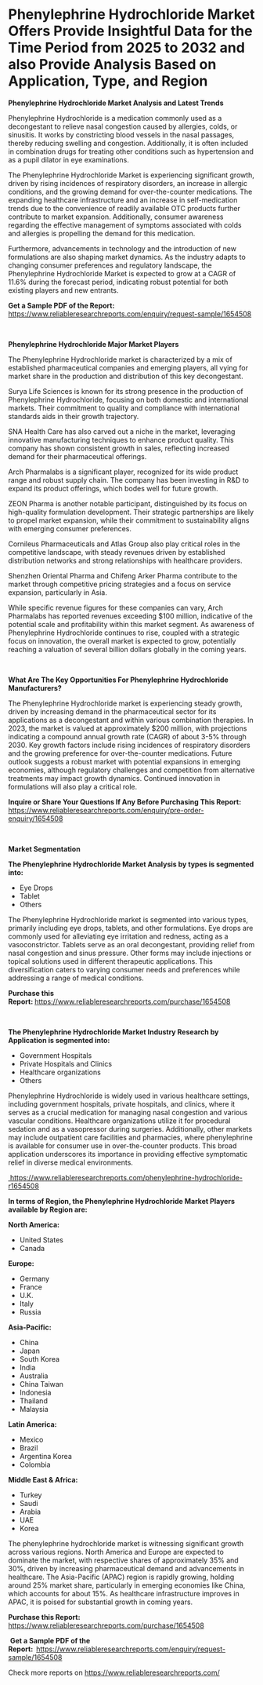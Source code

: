 <p><h1>Phenylephrine Hydrochloride Market Offers Provide Insightful Data for the Time Period from 2025 to 2032 and also Provide Analysis Based on Application, Type, and Region</h1></p><p><strong>Phenylephrine Hydrochloride Market Analysis and Latest Trends</strong></p>
<p><p>Phenylephrine Hydrochloride is a medication commonly used as a decongestant to relieve nasal congestion caused by allergies, colds, or sinusitis. It works by constricting blood vessels in the nasal passages, thereby reducing swelling and congestion. Additionally, it is often included in combination drugs for treating other conditions such as hypertension and as a pupil dilator in eye examinations.</p><p>The Phenylephrine Hydrochloride Market is experiencing significant growth, driven by rising incidences of respiratory disorders, an increase in allergic conditions, and the growing demand for over-the-counter medications. The expanding healthcare infrastructure and an increase in self-medication trends due to the convenience of readily available OTC products further contribute to market expansion. Additionally, consumer awareness regarding the effective management of symptoms associated with colds and allergies is propelling the demand for this medication.</p><p>Furthermore, advancements in technology and the introduction of new formulations are also shaping market dynamics. As the industry adapts to changing consumer preferences and regulatory landscape, the Phenylephrine Hydrochloride Market is expected to grow at a CAGR of 11.6% during the forecast period, indicating robust potential for both existing players and new entrants.</p></p>
<p><strong>Get a Sample PDF of the Report:&nbsp;</strong> <a href="https://www.reliableresearchreports.com/enquiry/request-sample/1654508?utm_campaign=2298&utm_medium=2&utm_source=Github&utm_content=ia&utm_term=08032025&utm_id=phenylephrine-hydrochloride">https://www.reliableresearchreports.com/enquiry/request-sample/1654508</a></p>
<p>&nbsp;</p>
<p><strong>Phenylephrine Hydrochloride Major Market Players</strong></p>
<p><p>The Phenylephrine Hydrochloride market is characterized by a mix of established pharmaceutical companies and emerging players, all vying for market share in the production and distribution of this key decongestant. </p><p>Surya Life Sciences is known for its strong presence in the production of Phenylephrine Hydrochloride, focusing on both domestic and international markets. Their commitment to quality and compliance with international standards aids in their growth trajectory.</p><p>SNA Health Care has also carved out a niche in the market, leveraging innovative manufacturing techniques to enhance product quality. This company has shown consistent growth in sales, reflecting increased demand for their pharmaceutical offerings.</p><p>Arch Pharmalabs is a significant player, recognized for its wide product range and robust supply chain. The company has been investing in R&D to expand its product offerings, which bodes well for future growth. </p><p>ZEON Pharma is another notable participant, distinguished by its focus on high-quality formulation development. Their strategic partnerships are likely to propel market expansion, while their commitment to sustainability aligns with emerging consumer preferences.</p><p>Cornileus Pharmaceuticals and Atlas Group also play critical roles in the competitive landscape, with steady revenues driven by established distribution networks and strong relationships with healthcare providers.</p><p>Shenzhen Oriental Pharma and Chifeng Arker Pharma contribute to the market through competitive pricing strategies and a focus on service expansion, particularly in Asia.</p><p>While specific revenue figures for these companies can vary, Arch Pharmalabs has reported revenues exceeding $100 million, indicative of the potential scale and profitability within this market segment. As awareness of Phenylephrine Hydrochloride continues to rise, coupled with a strategic focus on innovation, the overall market is expected to grow, potentially reaching a valuation of several billion dollars globally in the coming years.</p></p>
<p>&nbsp;</p>
<p><strong>What Are The Key Opportunities For Phenylephrine Hydrochloride Manufacturers?</strong></p>
<p><p>The Phenylephrine Hydrochloride market is experiencing steady growth, driven by increasing demand in the pharmaceutical sector for its applications as a decongestant and within various combination therapies. In 2023, the market is valued at approximately $200 million, with projections indicating a compound annual growth rate (CAGR) of about 3-5% through 2030. Key growth factors include rising incidences of respiratory disorders and the growing preference for over-the-counter medications. Future outlook suggests a robust market with potential expansions in emerging economies, although regulatory challenges and competition from alternative treatments may impact growth dynamics. Continued innovation in formulations will also play a critical role.</p></p>
<p><strong>Inquire or Share Your Questions If Any Before Purchasing This Report:</strong> <a href="https://www.reliableresearchreports.com/enquiry/pre-order-enquiry/1654508?utm_campaign=2298&utm_medium=2&utm_source=Github&utm_content=ia&utm_term=08032025&utm_id=phenylephrine-hydrochloride">https://www.reliableresearchreports.com/enquiry/pre-order-enquiry/1654508</a></p>
<p>&nbsp;</p>
<p><strong>Market Segmentation</strong></p>
<p><strong>The Phenylephrine Hydrochloride Market Analysis by types is segmented into:</strong></p>
<p><ul><li>Eye Drops</li><li>Tablet</li><li>Others</li></ul></p>
<p><p>The Phenylephrine Hydrochloride market is segmented into various types, primarily including eye drops, tablets, and other formulations. Eye drops are commonly used for alleviating eye irritation and redness, acting as a vasoconstrictor. Tablets serve as an oral decongestant, providing relief from nasal congestion and sinus pressure. Other forms may include injections or topical solutions used in different therapeutic applications. This diversification caters to varying consumer needs and preferences while addressing a range of medical conditions.</p></p>
<p><strong>Purchase this Report:&nbsp;</strong><a href="https://www.reliableresearchreports.com/purchase/1654508?utm_campaign=2298&utm_medium=2&utm_source=Github&utm_content=ia&utm_term=08032025&utm_id=phenylephrine-hydrochloride">https://www.reliableresearchreports.com/purchase/1654508</a></p>
<p>&nbsp;</p>
<p><strong>The Phenylephrine Hydrochloride Market Industry Research by Application is segmented into:</strong></p>
<p><ul><li>Government Hospitals</li><li>Private Hospitals and Clinics</li><li>Healthcare organizations</li><li>Others</li></ul></p>
<p><p>Phenylephrine Hydrochloride is widely used in various healthcare settings, including government hospitals, private hospitals, and clinics, where it serves as a crucial medication for managing nasal congestion and various vascular conditions. Healthcare organizations utilize it for procedural sedation and as a vasopressor during surgeries. Additionally, other markets may include outpatient care facilities and pharmacies, where phenylephrine is available for consumer use in over-the-counter products. This broad application underscores its importance in providing effective symptomatic relief in diverse medical environments.</p></p>
<p><a href="https://www.reliableresearchreports.com/phenylephrine-hydrochloride-r1654508?utm_campaign=2298&utm_medium=2&utm_source=Github&utm_content=ia&utm_term=08032025&utm_id=phenylephrine-hydrochloride">&nbsp;https://www.reliableresearchreports.com/phenylephrine-hydrochloride-r1654508</a></p>
<p><strong>In terms of Region, the Phenylephrine Hydrochloride Market Players available by Region are:</strong></p>
<p>
    <p> <strong> North America: </strong>
        <ul>
            <li>United States</li>
            <li>Canada</li>
        </ul>
        </p> 
    <p> <strong> Europe: </strong>
        <ul>
            <li>Germany</li>
            <li>France</li>
            <li>U.K.</li>
            <li>Italy</li>
            <li>Russia</li>
        </ul>
        </p> 
    <p> <strong> Asia-Pacific: </strong>
        <ul>
            <li>China</li>
            <li>Japan</li>
            <li>South Korea</li>
            <li>India</li>
            <li>Australia</li>
            <li>China Taiwan</li>
            <li>Indonesia</li>
            <li>Thailand</li>
            <li>Malaysia</li>
        </ul>
        </p> 
    <p> <strong> Latin America: </strong>
        <ul>
            <li>Mexico</li>
            <li>Brazil</li>
            <li>Argentina Korea</li>
            <li>Colombia</li>
        </ul>
        </p> 
    <p> <strong> Middle East & Africa: </strong>
        <ul>
            <li>Turkey</li>
            <li>Saudi</li>
            <li>Arabia</li>
            <li>UAE</li>
            <li>Korea</li>
        </ul>
    </p>
    </p>
<p><p>The phenylephrine hydrochloride market is witnessing significant growth across various regions. North America and Europe are expected to dominate the market, with respective shares of approximately 35% and 30%, driven by increasing pharmaceutical demand and advancements in healthcare. The Asia-Pacific (APAC) region is rapidly growing, holding around 25% market share, particularly in emerging economies like China, which accounts for about 15%. As healthcare infrastructure improves in APAC, it is poised for substantial growth in coming years.</p></p>
<p><strong>Purchase this Report: </strong><a href="https://www.reliableresearchreports.com/purchase/1654508?utm_campaign=2298&utm_medium=2&utm_source=Github&utm_content=ia&utm_term=08032025&utm_id=phenylephrine-hydrochloride">https://www.reliableresearchreports.com/purchase/1654508</a></p>
<p>&nbsp;<strong>Get a Sample PDF of the Report:&nbsp;&nbsp;</strong><a href="https://www.reliableresearchreports.com/enquiry/request-sample/1654508?utm_campaign=2298&utm_medium=2&utm_source=Github&utm_content=ia&utm_term=08032025&utm_id=phenylephrine-hydrochloride">https://www.reliableresearchreports.com/enquiry/request-sample/1654508</a></p>
<p><strong></strong></p>
<p>Check more reports on <a href="https://www.reliableresearchreports.com/?utm_campaign=2298&utm_medium=2&utm_source=Github&utm_content=ia&utm_term=08032025&utm_id=phenylephrine-hydrochloride">https://www.reliableresearchreports.com/</a></p>